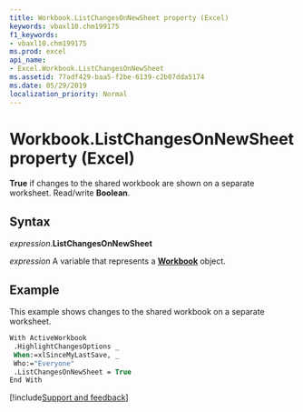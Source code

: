 ```yaml
---
title: Workbook.ListChangesOnNewSheet property (Excel)
keywords: vbaxl10.chm199175
f1_keywords:
- vbaxl10.chm199175
ms.prod: excel
api_name:
- Excel.Workbook.ListChangesOnNewSheet
ms.assetid: 77adf429-baa5-f2be-6139-c2b07dda5174
ms.date: 05/29/2019
localization_priority: Normal
---
```



# Workbook.ListChangesOnNewSheet property (Excel)

**True** if changes to the shared workbook are shown on a separate worksheet. Read/write **Boolean**.


## Syntax

_expression_.**ListChangesOnNewSheet**

_expression_ A variable that represents a **[Workbook](Excel.Workbook.md)** object.


## Example

This example shows changes to the shared workbook on a separate worksheet.

```vb
With ActiveWorkbook 
 .HighlightChangesOptions _ 
 When:=xlSinceMyLastSave, _ 
 Who:="Everyone" 
 .ListChangesOnNewSheet = True 
End With
```



[!include[Support and feedback](~/includes/feedback-boilerplate.md)]